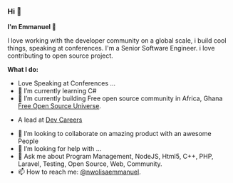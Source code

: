 




### Hi 👋

**I'm Emmanuel 🤖**

I love working with the developer community on a global scale, i build cool things, speaking at conferences. I'm a Senior Software Engineer. i love contributing to open source project. 


 **What I do:**

- Love Speaking at Conferences ...
- 🌱 I’m currently learning C#
- 🔭 I’m currently building Free open source community in Africa, Ghana  [Free Open Source Universe](https://twitter.com/fosuniverse). 
* A lead at [Dev Careers](https://twitter.com/dev_careers)
- 👯 I’m looking to collaborate on amazing product with an awesome People
- 🤔 I’m looking for help with ...
- 💬 Ask me about Program Management, NodeJS, Html5, C++, PHP, Laravel, Testing, Open Source, Web, Community.
- 📫 How to reach me: [@nwolisaemmanuel](https://twitter.com/ekecoding).


